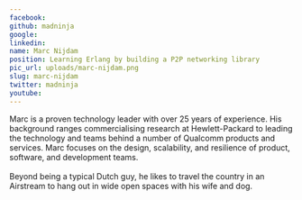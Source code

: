 ```yaml
---
facebook: 
github: madninja
google: 
linkedin: 
name: Marc Nijdam
position: Learning Erlang by building a P2P networking library
pic_url: uploads/marc-nijdam.png
slug: marc-nijdam
twitter: madninja
youtube: 
---
```

<p>Marc&nbsp;is a proven technology leader with over 25 years of experience. His background ranges commercialising research at Hewlett-Packard to leading the technology and teams behind a number of Qualcomm products and services. Marc focuses on the design, scalability, and resilience of product, software, and development teams.<br />
<br />
Beyond being a typical Dutch guy, he likes to travel the country in an Airstream to hang out in wide open spaces with his wife and dog.</p>
